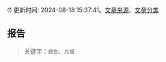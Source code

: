 :alarm_clock: 更新时间: 2024-08-18 15:37:41。[文章来源](/README.md)、[文章分类](/TAGS.md)

## 报告


> 关键字：`报告`、`月报`




